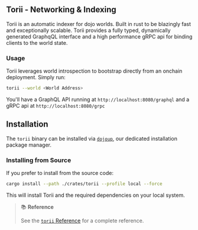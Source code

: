 ## Torii - Networking & Indexing

Torii is an automatic indexer for dojo worlds. Built in rust to be blazingly fast and exceptionally scalable. Torii provides a fully typed, dynamically generated GraphqQL interface and a high performance gRPC api for binding clients to the world state.

### Usage

Torii leverages world introspection to bootstrap directly from an onchain deployment. Simply run:

```sh
torii --world <World Address>
```

You'll have a GraphQL API running at `http://localhost:8080/graphql` and a gRPC api at `http://localhost:8080/grpc`

## Installation

The `torii` binary can be installed via [`dojoup`](../../getting-started/quick-start.md), our dedicated installation package manager.

### Installing from Source

If you prefer to install from the source code:

```sh
cargo install --path ./crates/torii --profile local --force
```

This will install Torii and the required dependencies on your local system.

> 📚 **Reference**
>
> See the [`torii` Reference](./reference.md) for a complete reference.
